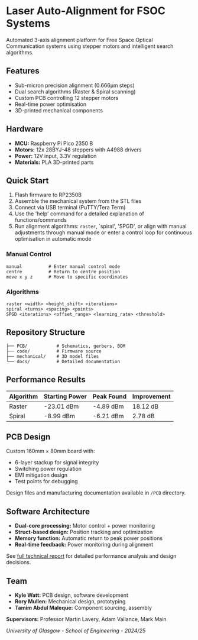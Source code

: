 # Laser Auto-Alignment for FSOC Systems

Automated 3-axis alignment platform for Free Space Optical Communication systems using stepper motors and intelligent search algorithms.

## Features

- Sub-micron precision alignment (0.666μm steps)
- Dual search algorithms (Raster & Spiral scanning)
- Custom PCB controlling 12 stepper motors
- Real-time power optimisation
- 3D-printed mechanical components

## Hardware

- **MCU:** Raspberry Pi Pico 2350 B
- **Motors:** 12x 28BYJ-48 steppers with A4988 drivers
- **Power:** 12V input, 3.3V regulation
- **Materials:** PLA 3D-printed parts


## Quick Start

1. Flash firmware to RP2350B
2. Assemble the mechanical system from the STL files
3. Connect via USB terminal (PuTTY/Tera Term)
4. Use the 'help' command for a detailed explanation of functions/commands
5. Run alignment algorithms: `raster`, `spiral', 'SPGD', or align with manual adjustments through manual mode or enter a control loop for continuous optimisation in automatic mode


### Manual Control
```
manual          # Enter manual control mode
centre          # Return to centre position
move x y z      # Move to specific coordinates
```

### Algorithms
```
raster <width> <height_shift> <iterations>
spiral <turns> <spacing> <points>
SPGD <iterations> <offset_range> <learning_rate> <threshold>
```

## Repository Structure

```
├── PCB/           # Schematics, gerbers, BOM
├── code/          # Firmware source
├── mechanical/    # 3D model files
└── docs/          # Detailed documentation
```

## Performance Results

| Algorithm | Starting Power | Peak Found | Improvement |
|-----------|---------------|------------|-------------|
| Raster    | -23.01 dBm    | -4.89 dBm  | 18.12 dB    |
| Spiral    | -8.99 dBm     | -6.21 dBm  | 2.78 dB     |

## PCB Design

Custom 160mm × 80mm board with:
- 6-layer stackup for signal integrity
- Switching power regulation
- EMI mitigation design
- Test points for debugging

Design files and manufacturing documentation available in `/PCB` directory.

## Software Architecture

- **Dual-core processing:** Motor control + power monitoring
- **Struct-based design:** Position tracking and optimization
- **Memory function:** Automatic return to peak power positions
- **Real-time feedback:** Power monitoring during alignment

See [full technical report](docs/full_report.pdf) for detailed performance analysis and design decisions.

## Team

- **Kyle Watt:** PCB design, software development
- **Rory Mullen:** Mechanical design, prototyping  
- **Tamim Abdul Maleque:** Component sourcing, assembly

**Supervisors:** Professor Martin Lavery, Adam Vallance, Mark Main

*University of Glasgow - School of Engineering - 2024/25*
